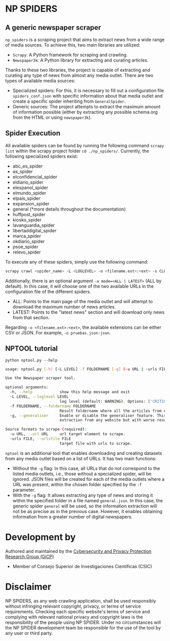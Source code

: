 # NP SPIDERS
## A generic newspaper scraper
`np_spiders` is a scraping project that aims to extract news from a wide range of media sources. To achieve this, two main libraries are utilized:
- `Scrapy`: A Python framework for scraping and crawling.
- `Newspaper3k`: A Python library for extracting and curating articles.

Thanks to these two libraries, the project is capable of extracting and curating any type of news from almost any media outlet. There are two types of available media sources:
- Specialized spiders: For this, it is necessary to fill out a configuration file `spiders_conf.json` with specific information about that media outlet and create a specific spider inheriting from `GeneralSpider`.
- Generic sources: The project attempts to extract the maximum amount of information possible (either by extracting any possible schema.org from the HTML or using `newspaper3k`).

## Spider Execution
All available spiders can be found by running the following command `scrapy list` within the scrapy project folder `cd ./np_spiders/`. Currently, the following specialized spiders exist:
- abc_es_spider
- as_spider
- elconfidencial_spider
- eldiario_spider
- elespanol_spider
- elmundo_spider
- elpais_spider
- expansion_spider
- general (*more details throughout the documentation)
- huffpost_spider
- kiosko_spider
- lavanguardia_spider
- libertaddigital_spider
- marca_spider
- okdiario_spider
- psoe_spider
- relevo_spider

To execute any of these spiders, simply use the following command:
```bash
scrapy crawl <spider_name> -L <LOGLEVEL> -o <filename.ext>:<ext> -s CLOSESPIDER_PAGECOUNT=100 (Optional)
```

Additionally, there is an optional argument `-a mode=<ALL | LATEST>` (ALL by default). In this case, it will choose one of the two available URLs in the configuration file of the different spiders.
- ALL: Points to the main page of the media outlet and will attempt to download the maximum number of news articles.
- LATEST: Points to the "latest news" section and will download only news from that section.

Regarding `-o <filename.ext>:<ext>`, the available extensions can be either CSV or JSON. For example, `-o pruebas.json:json`.

## NPTOOL tutorial

`python nptool.py --help`
```bash
usage: nptool.py [-h] [-L LEVEL] -f FOLDERNAME [-g] (-u URL | -urls FILE)

Use the Newspaper scraper tool.

optional arguments:
  -h, --help            show this help message and exit
  -L LEVEL, --loglevel LEVEL
                        log level (default: WARNING). Options: ['CRITICAL', 'FATAL', 'ERROR', 'WARN', 'WARNING', 'INFO', 'DEBUG', 'NOTSET']
  -f FOLDERNAME, --foldername FOLDERNAME
                        Result foldername where all the articles from each domain will be stored (in different files).
  -g, --generaliser     Enable or disable the generaliser feature. This will active the general crawler andany url will be scraped (allowing information
                        extraction from any website but with worse results). Default is False.

Source formats to scrape (required):
  -u URL, --url URL     url target element to scrape.
  -urls FILE, --urlsfile FILE
                        target file with urls to scrape.
```

`nptool` is an additional tool that enables downloading and creating datasets from any media outlet based on a list of URLs. It has two main functions:
- Without the `-g` flag: In this case, all URLs that do not correspond to the listed media outlets, i.e., those without a specialized spider, will be ignored. JSON files will be created for each of the media outlets where a URL was present, within the chosen folder specified by the `-f` parameter.
- With the `-g` flag: It allows extracting any type of news and storing it within the specified folder in a file named `general.json`. In this case, the generic spider `general` will be used, so the information extraction will not be as precise as in the previous case. However, it enables obtaining information from a greater number of digital newspapers.

# Development by
Authored and maintained by the [Cybersecurity and Privacy Protection Research Group (GiCP)](https://gicp.es)
- Member of Consejo Superior de Investigaciones Científicas (CSIC)


# Disclaimer
NP SPIDERS, as any web crawling application, shall be used responsibly without infringing relevant copyright, privacy, or terms of service requirements. Checking each specific website's terms of service and complying with relevant national privacy and copyright laws is the responsibility of the people using NP SPIDER. Under no circumstances will the NP SPIDER development team be responsible for the use of the tool by any user or third party.
